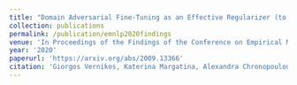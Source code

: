 ```yaml
---
title: "Domain Adversarial Fine-Tuning as an Effective Regularizer (to appear)"
collection: publications
permalink: /publication/emnlp2020findings
venue: 'In Proceedings of the Findings of the Conference on Empirical Methods in Natural Language Processing (Findings of EMNLP)'
year: '2020'
paperurl: 'https://arxiv.org/abs/2009.13366'
citation: 'Giorgos Vernikos, Katerina Margatina, Alexandra Chronopoulou, Ion Androutsopoulos. 5(6).'
---
```

